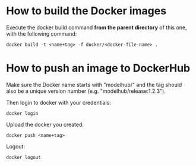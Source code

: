 # How to build the Docker images

Execute the docker build command **from the parent directory** of this one,
with the following command:

```
docker build -t <name+tag> -f docker/<docker-file-name> .
```

# How to push an image to DockerHub

Make sure the Docker name starts with "modelhub/" and the tag should also be
a unique version number (e.g. "modelhub/release:1.2.3").

Then login to docker with your credentials:
```
docker login
```

Upload the docker you created:
```
docker push <name+tag>
```

Logout:
```
docker logout
```
